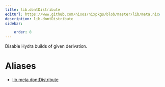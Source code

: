 ```yaml
---
title: lib.dontDistribute
editUrl: https://www.github.com/nixos/nixpkgs/blob/master/lib/meta.nix#L28C20
description: lib.dontDistribute
sidebar:

    order: 8
---
```


Disable Hydra builds of given derivation.


# Aliases

- [lib.meta.dontDistribute](./reference/lib/meta/lib-meta-dontDistribute)


